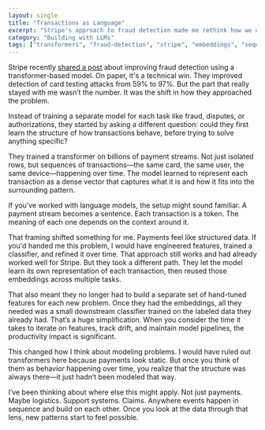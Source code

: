 ```yaml
---
layout: single
title: "Transactions as Language"
excerpt: "Stripe's approach to fraud detection made me rethink how we use transformers. What looks like a row in a table might actually be a sequence. And once you model it that way, a lot of things get simpler."
category: "Building with LLMs"
tags: ["transformers", "fraud-detection", "stripe", "embeddings", "sequence-modeling"]
---
```


Stripe recently [shared a post](https://x.com/thegautam/status/1920198569308664169) about improving fraud detection using a transformer-based model. On paper, it's a technical win. They improved detection of card testing attacks from 59% to 97%. But the part that really stayed with me wasn’t the number. It was the shift in how they approached the problem.

Instead of training a separate model for each task like fraud, disputes, or authorizations, they started by asking a different question: could they first learn the structure of how transactions behave, before trying to solve anything specific?

They trained a transformer on billions of payment streams. Not just isolated rows, but sequences of transactions—the same card, the same user, the same device—happening over time. The model learned to represent each transaction as a dense vector that captures what it is and how it fits into the surrounding pattern.

If you’ve worked with language models, the setup might sound familiar. A payment stream becomes a sentence. Each transaction is a token. The meaning of each one depends on the context around it.

That framing shifted something for me. Payments feel like structured data. If you'd handed me this problem, I would have engineered features, trained a classifier, and refined it over time. That approach still works and had already worked well for Stripe. But they took a different path. They let the model learn its own representation of each transaction, then reused those embeddings across multiple tasks.

That also meant they no longer had to build a separate set of hand-tuned features for each new problem. Once they had the embeddings, all they needed was a small downstream classifier trained on the labeled data they already had. That’s a huge simplification. When you consider the time it takes to iterate on features, track drift, and maintain model pipelines, the productivity impact is significant.

This changed how I think about modeling problems. I would have ruled out transformers here because payments look static. But once you think of them as behavior happening over time, you realize that the structure was always there—it just hadn’t been modeled that way.

I’ve been thinking about where else this might apply. Not just payments. Maybe logistics. Support systems. Claims. Anywhere events happen in sequence and build on each other. Once you look at the data through that lens, new patterns start to feel possible.